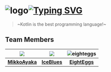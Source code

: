 # ![logo](https://avatars.githubusercontent.com/u/127841785?s=68&v=4)[![Typing SVG](https://readme-typing-svg.herokuapp.com/?font=Roboto+Mono&size=32&width=800&color=FFC2F9E5&duration=6666&lines=WolfLink+DevTeam)](https://git.io/typing-svg)

> ~Kotlin is the best programming language!~

## Team Members

|![](https://avatars.githubusercontent.com/u/77883323?s=100&v=4)|![](https://avatars.githubusercontent.com/u/24807179?s=100&v=4)|![eighteggs](https://avatars.githubusercontent.com/u/72812416?s=100&v=4)|
|:----:|:----:|:----:|
|[**MikkoAyaka**](https://github.com/MikkoAyaka)|[**IceBlues**](https://github.com/IceBlues)|[**EightEggs**](https://github.com/EightEggs)|
